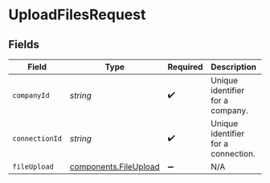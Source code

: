 # UploadFilesRequest


## Fields

| Field                                                          | Type                                                           | Required                                                       | Description                                                    | Example                                                        |
| -------------------------------------------------------------- | -------------------------------------------------------------- | -------------------------------------------------------------- | -------------------------------------------------------------- | -------------------------------------------------------------- |
| `companyId`                                                    | *string*                                                       | :heavy_check_mark:                                             | Unique identifier for a company.                               | 8a210b68-6988-11ed-a1eb-0242ac120002                           |
| `connectionId`                                                 | *string*                                                       | :heavy_check_mark:                                             | Unique identifier for a connection.                            | 2e9d2c44-f675-40ba-8049-353bfcb5e171                           |
| `fileUpload`                                                   | [components.FileUpload](../../models/components/fileupload.md) | :heavy_minus_sign:                                             | N/A                                                            |                                                                |
